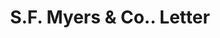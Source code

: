 ---
doi: 10.7916/D8N59ZHC
date_other: '1909'
date_other_textual: '1909'
form: correspondence
genre:
- Letters (correspondence)
name:
- S.F. Myers & Co.
object_in_context_url: https://biggert.cul.columbia.edu/items/view/ave_biggert_01116
subject_hierarchical_geographic:
- New York, New York, United States
subject_name:
- S.F. Myers & Co.
title: S.F. Myers & Co.. Letter
sort_title: S.F. Myers & Co.. Letter
call_number: ave_biggert_01116
coordinates:
- 40.71277777777778,-74.00583333333333
pid: ave_biggert_01116
identifiers: ave_biggert_01116
thumbnail: https://derivativo-3.library.columbia.edu/iiif/2/ldpd:344953/full/!256,256/0/native.jpg
permalink: /biggert/ave_biggert_01116/
layout: iiif-image-page
---